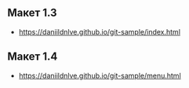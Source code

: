 ## Макет 1.3

- https://daniildnlve.github.io/git-sample/index.html

## Макет 1.4

- https://daniildnlve.github.io/git-sample/menu.html
